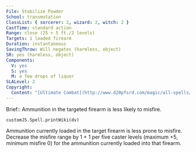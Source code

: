 ```yaml
---
File: Stabilize Powder
School: transmutation
ClassList: { sorcerer: 2, wizard: 2, witch: 2 }
CastTime: standard action
Range: close (25 + 5 ft./2 levels)
Targets: 1 loaded firearm
Duration: instantaneous
SavingThrow: Will negates (harmless, object)
SR: yes (harmless, object)
Components:
  V: yes
  S: yes
  M: a few drops of liquor
SLALevel: 2
Copyright:
  Content: "[Ultimate Combat](http://www.d20pfsrd.com/magic/all-spells/s/stabilize-powder)"
---
```

Brief:: Ammunition in the targeted firearm is less likely to misfire.

```dataviewjs
customJS.Spell.printWiki(dv)
```

Ammunition currently loaded in the target firearm is less prone to misfire. Decrease the misfire range by 1 + 1 per five caster levels (maximum +5, minimum misfire 0) for the ammunition currently loaded into that firearm.
